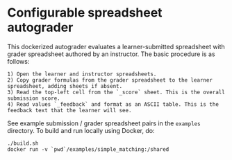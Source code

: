 # Configurable spreadsheet autograder

This dockerized autograder evaluates a learner-submitted spreadsheet with grader spreadsheet authored by an instructor. The basic procedure is as follows:

    1) Open the learner and instructor spreadsheets. 
    2) Copy grader formulas from the grader spreadsheet to the learner spreadsheet, adding sheets if absent.
    3) Read the top-left cell from the `_score` sheet. This is the overall submission score.
    4) Read values `_feedback` and format as an ASCII table. This is the feedback text that the learner will see.

See example submission / grader spreadsheet pairs in the `examples` directory. To build and run locally using Docker, do:
```
./build.sh
docker run -v `pwd`/examples/simple_matching:/shared
```
